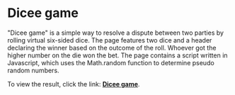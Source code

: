 # Dicee game

"Dicee game" is a simple way to resolve a dispute between two parties by rolling virtual six-sided dice. The page features two dice and a header declaring the winner based on the outcome of the roll. Whoever got the higher number on the die won the bet. The page contains a script written in Javascript, which uses the Math.random function to determine pseudo random numbers.

To view the result, click the link: [**Dicee game**](https://dicee-game-amber.vercel.app/).